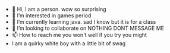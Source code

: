 - 👋 Hi, I am a person. wow so surprising
- 👀 I’m interested in games period
- 🌱 I’m currently learning java. sad I know but it is for a class
- 💞️ I’m looking to collaborate on NOTHING DONT MESSAGE ME
- 📫 How to reach me you won't well if you try you might
-   I am a quirky white boy with a little bit of swag 

<!---
J-man321/J-man321 is a ✨ special ✨ repository because its `README.md` (this file) appears on your GitHub profile.
You can click the Preview link to take a look at your changes.
--->
